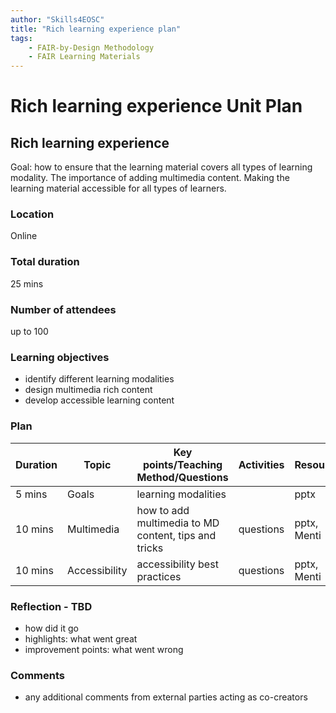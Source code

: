 ```yaml
---
author: "Skills4EOSC"
title: "Rich learning experience plan"
tags: 
    - FAIR-by-Design Methodology
    - FAIR Learning Materials
---
```


# Rich learning experience Unit Plan

## Rich learning experience

Goal: how to ensure that the learning material covers all types of learning modality. The importance of adding multimedia content. Making the learning material accessible for all types of learners.

### Location
Online

### Total duration
25 mins

### Number of attendees
up to 100

### Learning objectives
- identify different learning modalities
- design multimedia rich content
- develop accessible learning content

### Plan
| Duration | Topic         | Key points/Teaching Method/Questions                 | Activities | Resources   |
|----------|---------------|------------------------------------------------------|------------|-------------|
| 5 mins   | Goals         | learning modalities                                  |            | pptx        |
| 10 mins  | Multimedia    | how to add multimedia to MD content, tips and tricks | questions  | pptx, Menti |
| 10 mins  | Accessibility | accessibility best practices                         | questions  | pptx, Menti |


### Reflection - TBD
- how did it go
- highlights: what went great
- improvement points: what went wrong

### Comments
- any additional comments from external parties acting as co-creators